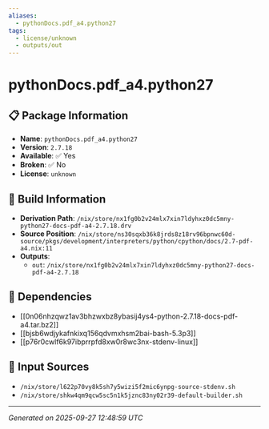 ```yaml
---
aliases:
  - pythonDocs.pdf_a4.python27
tags:
  - license/unknown
  - outputs/out
---
```


# pythonDocs.pdf_a4.python27

## 📋 Package Information

- **Name**: `pythonDocs.pdf_a4.python27`
- **Version**: `2.7.18`
- **Available**: ✅ Yes
- **Broken**: ✅ No
- **License**: `unknown`

## 🔧 Build Information

- **Derivation Path**: `/nix/store/nx1fg0b2v24mlx7xin7ldyhxz0dc5mny-python27-docs-pdf-a4-2.7.18.drv`
- **Source Position**: `/nix/store/ns30sqxb36k8jrds8z18rv96bpnwc60d-source/pkgs/development/interpreters/python/cpython/docs/2.7-pdf-a4.nix:11`
- **Outputs**:
  - `out`:  `/nix/store/nx1fg0b2v24mlx7xin7ldyhxz0dc5mny-python27-docs-pdf-a4-2.7.18`

## 🔗 Dependencies

- [[0n06nhzqwz1av3bhzwxbz8ybasij4ys4-python-2.7.18-docs-pdf-a4.tar.bz2]]
- [[bjsb6wdjykafnkixq156qdvmxhsm2bai-bash-5.3p3]]
- [[p76r0cwlf6k97ibprrpfd8xw0r8wc3nx-stdenv-linux]]

## 📁 Input Sources

- `/nix/store/l622p70vy8k5sh7y5wizi5f2mic6ynpg-source-stdenv.sh`
- `/nix/store/shkw4qm9qcw5sc5n1k5jznc83ny02r39-default-builder.sh`

---
*Generated on 2025-09-27 12:48:59 UTC*
